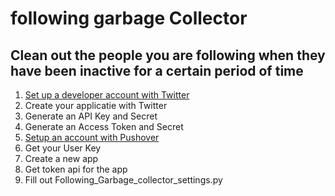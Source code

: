 # following garbage Collector

## Clean out the people you are following when they have been inactive for a certain period of time

1. [Set up a developer account with Twitter](https://developer.twitter.com/en/portal/projects-and-apps)
2. Create your applicatie with Twitter
3. Generate an API Key and Secret
4. Generate an Access Token and Secret
5. [Setup an account with Pushover](https://pushover.net)
6. Get your User Key
7. Create a new app
8. Get token api for the app
9. Fill out Following_Garbage_collector_settings.py
